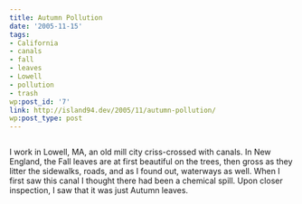 ```yaml
---
title: Autumn Pollution
date: '2005-11-15'
tags:
- California
- canals
- fall
- leaves
- Lowell
- pollution
- trash
wp:post_id: '7'
link: http://island94.dev/2005/11/autumn-pollution/
wp:post_type: post
---
```


<!--mapstart-->
<a href="http://www.flickr.com/photos/atomicworkshop/63668304/"><img src="http://static.flickr.com/28/63668304_3271637f31_m.jpg" alt="" /></a>
<!--mapend-->

I work in Lowell, MA, an old mill city criss-crossed with canals. In New England, the Fall leaves are at first beautiful on the trees, then gross as they litter the sidewalks, roads, and as I found out, waterways as well. When I first saw this canal I thought there had been a chemical spill. Upon closer inspection, I saw that it was just Autumn leaves.
